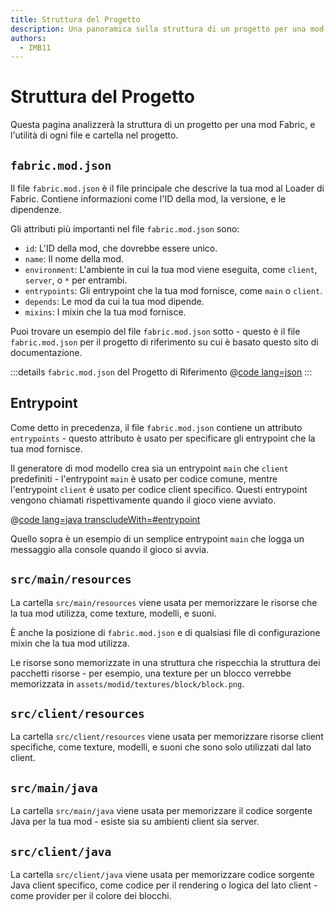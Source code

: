 ```yaml
---
title: Struttura del Progetto
description: Una panoramica sulla struttura di un progetto per una mod Fabric.
authors:
  - IMB11
---
```


# Struttura del Progetto

Questa pagina analizzerà la struttura di un progetto per una mod Fabric, e l'utilità di ogni file e cartella nel progetto.

## `fabric.mod.json`

Il file `fabric.mod.json` è il file principale che descrive la tua mod al Loader di Fabric. Contiene informazioni come l'ID della mod, la versione, e le dipendenze.

Gli attributi più importanti nel file `fabric.mod.json` sono:

- `id`: L'ID della mod, che dovrebbe essere unico.
- `name`: Il nome della mod.
- `environment`: L'ambiente in cui la tua mod viene eseguita, come `client`, `server`, o `*` per entrambi.
- `entrypoints`: Gli entrypoint che la tua mod fornisce, come `main` o `client`.
- `depends`: Le mod da cui la tua mod dipende.
- `mixins`: I mixin che la tua mod fornisce.

Puoi trovare un esempio del file `fabric.mod.json` sotto - questo è il file `fabric.mod.json` per il progetto di riferimento su cui è basato questo sito di documentazione.

:::details `fabric.mod.json` del Progetto di Riferimento
@[code lang=json](@/reference/1.20.4/src/main/resources/fabric.mod.json)
:::

## Entrypoint

Come detto in precedenza, il file `fabric.mod.json` contiene un attributo `entrypoints` - questo attributo è usato per specificare gli entrypoint che la tua mod fornisce.

Il generatore di mod modello crea sia un entrypoint `main` che `client` predefiniti - l'entrypoint `main` è usato per codice comune, mentre l'entrypoint `client` è usato per codice client specifico. Questi entrypoint vengono chiamati rispettivamente quando il gioco viene avviato.

@[code lang=java transcludeWith=#entrypoint](@/reference/1.20.4/src/main/java/com/example/docs/FabricDocsReference.java)

Quello sopra è un esempio di un semplice entrypoint `main` che logga un messaggio alla console quando il gioco si avvia.

## `src/main/resources`

La cartella `src/main/resources` viene usata per memorizzare le risorse che la tua mod utilizza, come texture, modelli, e suoni.

È anche la posizione di `fabric.mod.json` e di qualsiasi file di configurazione mixin che la tua mod utilizza.

Le risorse sono memorizzate in una struttura che rispecchia la struttura dei pacchetti risorse - per esempio, una texture per un blocco verrebbe memorizzata in `assets/modid/textures/block/block.png`.

## `src/client/resources`

La cartella `src/client/resources` viene usata per memorizzare risorse client specifiche, come texture, modelli, e suoni che sono solo utilizzati dal lato client.

## `src/main/java`

La cartella `src/main/java` viene usata per memorizzare il codice sorgente Java per la tua mod - esiste sia su ambienti client sia server.

## `src/client/java`

La cartella `src/client/java` viene usata per memorizzare codice sorgente Java client specifico, come codice per il rendering o logica del lato client - come provider per il colore dei blocchi.
